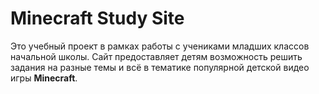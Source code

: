 <h1>Minecraft Study Site</h1>
Это учебный проект в рамках работы с учениками младших классов начальной школы. 
Сайт предоставляет детям возможность решить задания на разные темы и всё в тематике популярной детской видео игры <b>Minecraft</b>. 
